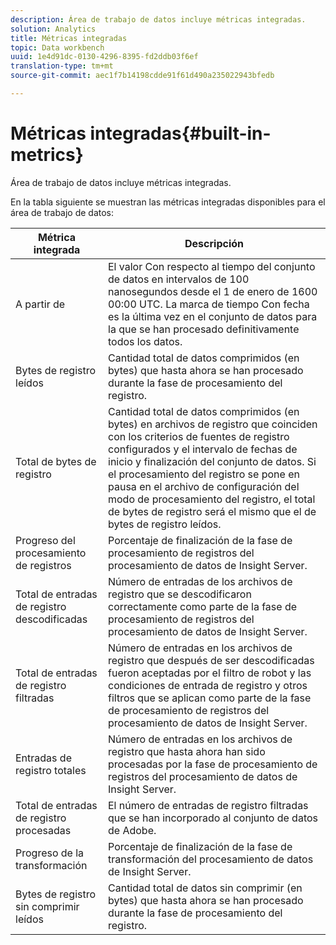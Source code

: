 ```yaml
---
description: Área de trabajo de datos incluye métricas integradas.
solution: Analytics
title: Métricas integradas
topic: Data workbench
uuid: 1e4d91dc-0130-4296-8395-fd2ddb03f6ef
translation-type: tm+mt
source-git-commit: aec1f7b14198cdde91f61d490a235022943bfedb

---
```



# Métricas integradas{#built-in-metrics}

Área de trabajo de datos incluye métricas integradas.

En la tabla siguiente se muestran las métricas integradas disponibles para el área de trabajo de datos:

| Métrica integrada | Descripción |
|---|---|
| A partir de | El valor Con respecto al tiempo del conjunto de datos en intervalos de 100 nanosegundos desde el 1 de enero de 1600 00:00 UTC. La marca de tiempo Con fecha es la última vez en el conjunto de datos para la que se han procesado definitivamente todos los datos. |
| Bytes de registro leídos | Cantidad total de datos comprimidos (en bytes) que hasta ahora se han procesado durante la fase de procesamiento del registro. |
| Total de bytes de registro | Cantidad total de datos comprimidos (en bytes) en archivos de registro que coinciden con los criterios de fuentes de registro configurados y el intervalo de fechas de inicio y finalización del conjunto de datos. Si el procesamiento del registro se pone en pausa en el archivo de configuración del modo de procesamiento del registro, el total de bytes de registro será el mismo que el de bytes de registro leídos. |
| Progreso del procesamiento de registros | Porcentaje de finalización de la fase de procesamiento de registros del procesamiento de datos de Insight Server. |
| Total de entradas de registro descodificadas | Número de entradas de los archivos de registro que se descodificaron correctamente como parte de la fase de procesamiento de registros del procesamiento de datos de Insight Server. |
| Total de entradas de registro filtradas | Número de entradas en los archivos de registro que después de ser descodificadas fueron aceptadas por el filtro de robot y las condiciones de entrada de registro y otros filtros que se aplican como parte de la fase de procesamiento de registros del procesamiento de datos de Insight Server. |
| Entradas de registro totales | Número de entradas en los archivos de registro que hasta ahora han sido procesadas por la fase de procesamiento de registros del procesamiento de datos de Insight Server. |
| Total de entradas de registro procesadas | El número de entradas de registro filtradas que se han incorporado al conjunto de datos de Adobe. |
| Progreso de la transformación | Porcentaje de finalización de la fase de transformación del procesamiento de datos de Insight Server. |
| Bytes de registro sin comprimir leídos | Cantidad total de datos sin comprimir (en bytes) que hasta ahora se han procesado durante la fase de procesamiento del registro. |

